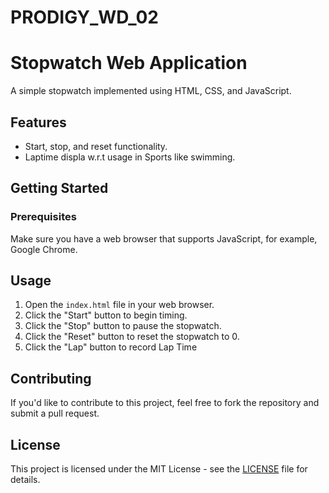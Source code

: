 # PRODIGY_WD_02

# Stopwatch Web Application

A simple stopwatch implemented using HTML, CSS, and JavaScript.

## Features

- Start, stop, and reset functionality.
- Laptime displa w.r.t usage in Sports like swimming.

## Getting Started

### Prerequisites

Make sure you have a web browser that supports JavaScript, for example, Google Chrome.


## Usage

1. Open the `index.html` file in your web browser.
2. Click the "Start" button to begin timing.
3. Click the "Stop" button to pause the stopwatch.
4. Click the "Reset" button to reset the stopwatch to 0.
5. Click the "Lap" button to record Lap Time


## Contributing

If you'd like to contribute to this project, feel free to fork the repository and submit a pull request.

## License

This project is licensed under the MIT License - see the [LICENSE](LICENSE) file for details.
